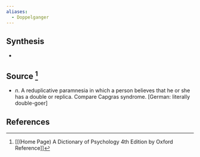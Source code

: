 ```yaml
---
aliases:
  - Doppelganger
---
```

## Synthesis
- 
## Source [^1]
- $n$. A reduplicative paramnesia in which a person believes that he or she has a double or replica. Compare Capgras syndrome. \[German: literally double-goer]
## References

[^1]: [[(Home Page) A Dictionary of Psychology 4th Edition by Oxford Reference]]